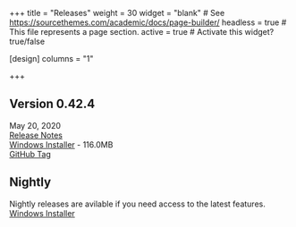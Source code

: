 +++
title = "Releases"
weight = 30
widget = "blank"  # See https://sourcethemes.com/academic/docs/page-builder/
headless = true  # This file represents a page section.
active = true  # Activate this widget? true/false

[design]
columns = "1"

+++

<a name="releases"></a>

## Version 0.42.4
May 20, 2020<br>
[Release Notes](docs/releases/ver_0_42_4/)<br>
[Windows Installer](setup/BeefSetup_0_42_4.exe) - 116.0MB<br>
[GitHub Tag](https://github.com/beefytech/Beef/tree/0.42.4)

## Nightly
Nightly releases are avilable if you need access to the latest features.<br>
[Windows Installer](http://nightly.beeflang.org/setup/BeefSetup.exe)